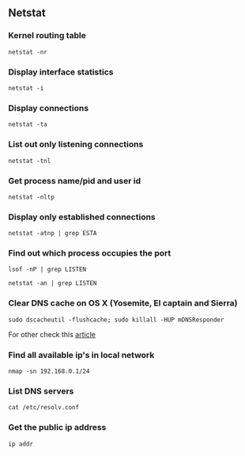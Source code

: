 ## Netstat

### Kernel routing table

`netstat -nr`

### Display interface statistics

`netstat -i`

### Display connections

`netstat -ta`

### List out only listening connections

`netstat -tnl`

### Get process name/pid and user id

`netstat -nltp`

### Display only established connections

`netstat -atnp | grep ESTA`

### Find out which process occupies the port

`lsof -nP | grep LISTEN`

`netstat -an | grep LISTEN`


### Clear DNS cache on OS X (Yosemite, El captain and Sierra)

`sudo dscacheutil -flushcache; sudo killall -HUP mDNSResponder`

For other check this [article](https://support.opendns.com/hc/en-us/articles/227988627-Clearing-the-DNS-Cache-on-Computers-and-Web-Browsers)

### Find all available ip's in local network

`nmap -sn 192.168.0.1/24`

### List DNS servers

`cat /etc/resolv.conf`

### Get the public ip address

`ip addr`
